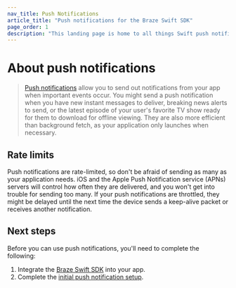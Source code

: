 ```yaml
---
nav_title: Push Notifications
article_title: "Push notifications for the Braze Swift SDK"
page_order: 1
description: "This landing page is home to all things Swift push notifications."
---
```


# About push notifications

> [Push notifications]({{site.baseurl}}/user_guide/message_building_by_channel/push/about/) allow you to send out notifications from your app when important events occur. You might send a push notification when you have new instant messages to deliver, breaking news alerts to send, or the latest episode of your user's favorite TV show ready for them to download for offline viewing. They are also more efficient than background fetch, as your application only launches when necessary.

## Rate limits

Push notifications are rate-limited, so don't be afraid of sending as many as your application needs. iOS and the Apple Push Notification service (APNs) servers will control how often they are delivered, and you won't get into trouble for sending too many. If your push notifications are throttled, they might be delayed until the next time the device sends a keep-alive packet or receives another notification.

## Next steps

Before you can use push notifications, you'll need to complete the following:

1. Integrate the [Braze Swift SDK]({{site.baseurl}}/developer_guide/platform_integration_guides/swift/sdk_integration/) into your app.
2. Complete the [initial push notification setup]({{site.baseurl}}/developer_guide/platform_integration_guides/swift/push_notifications/initial_setup).
